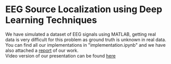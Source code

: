 # EEG Source Localization using Deep Learning Techniques
We have simulated a dataset of EEG signals using MATLAB, getting real data is very difficult for this problem as ground truth is unknown in real data. You can find all our implementations in "implementation.ipynb" and we have also attached a [report](https://github.com/Singla17/ELL319_Term_Project/blob/main/Report.pdf) of our work.       
Video version of our presentation can be found [here](https://drive.google.com/file/d/1NGavVCnBcTAu9NeJNX0oJGUxk1Ps73-H/view?usp=sharing)

